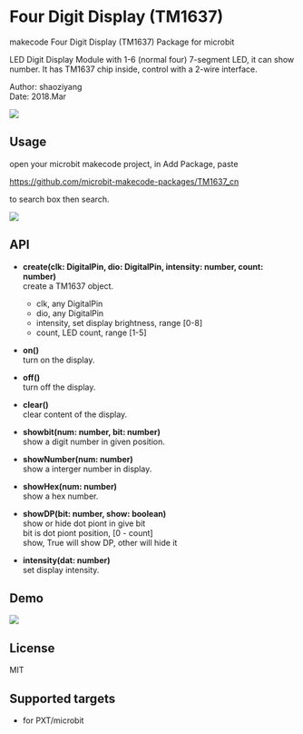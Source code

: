 # Four Digit Display (TM1637)
makecode Four Digit Display (TM1637) Package for microbit  

LED Digit Display Module with 1-6 (normal four) 7-segment LED, it can show number. It has TM1637 chip inside, control with a 2-wire interface.  

Author: shaoziyang  
Date:   2018.Mar  

![](https://raw.githubusercontent.com/microbit-makecode-packages/TM1637_cn/master/icon.png)

## Usage

open your microbit makecode project, in Add Package, paste  

https://github.com/microbit-makecode-packages/TM1637_cn  

to search box then search.

![](https://raw.githubusercontent.com/microbit-makecode-packages/TM1637_cn/master/4-LED.jpg)

## API

- **create(clk: DigitalPin, dio: DigitalPin, intensity: number, count: number)**  
create a TM1637 object.  
  - clk, any DigitalPin  
  - dio, any DigitalPin  
  - intensity, set display brightness, range [0-8]  
  - count, LED count, range [1-5]  

- **on()**  
turn on the display.  

- **off()**  
turn off the display.  

- **clear()**  
clear content of the display.  

- **showbit(num: number, bit: number)**  
show a digit number in given position.  

- **showNumber(num: number)**  
show a interger number in display.  

- **showHex(num: number)**  
show a hex number.  

- **showDP(bit: number, show: boolean)**  
show or hide dot piont in give bit  
bit is dot piont position, [0 - count]  
show, True will show DP, other will hide it  

- **intensity(dat: number)**  
set display intensity.  

## Demo

![](https://raw.githubusercontent.com/microbit-makecode-packages/TM1637_cn/master/demo.jpg)

## License  

MIT


## Supported targets  

* for PXT/microbit

